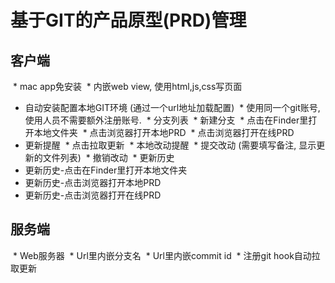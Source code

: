 # 基于GIT的产品原型(PRD)管理

## 客户端
  
  * mac app免安装
  * 内嵌web view, 使用html,js,css写页面
  * 自动安装配置本地GIT环境 (通过一个url地址加载配置)
  * 使用同一个git账号, 使用人员不需要额外注册账号.
  * 分支列表
  * 新建分支
  * 点击在Finder里打开本地文件夹
  * 点击浏览器打开本地PRD
  * 点击浏览器打开在线PRD
  * 更新提醒
  * 点击拉取更新
  * 本地改动提醒
  * 提交改动 (需要填写备注, 显示更新的文件列表)
  * 撤销改动
  * 更新历史
  * 更新历史-点击在Finder里打开本地文件夹
  * 更新历史-点击浏览器打开本地PRD
  * 更新历史-点击浏览器打开在线PRD
  
## 服务端
  * Web服务器
  * Url里内嵌分支名
  * Url里内嵌commit id
  * 注册git hook自动拉取更新

